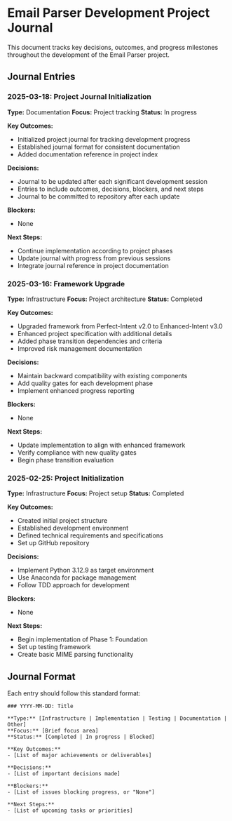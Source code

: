 # Email Parser Development Project Journal

This document tracks key decisions, outcomes, and progress milestones throughout the development of the Email Parser project.

## Journal Entries

### 2025-03-18: Project Journal Initialization

**Type:** Documentation
**Focus:** Project tracking
**Status:** In progress

**Key Outcomes:**
- Initialized project journal for tracking development progress
- Established journal format for consistent documentation
- Added documentation reference in project index

**Decisions:**
- Journal to be updated after each significant development session
- Entries to include outcomes, decisions, blockers, and next steps
- Journal to be committed to repository after each update

**Blockers:**
- None

**Next Steps:**
- Continue implementation according to project phases
- Update journal with progress from previous sessions
- Integrate journal reference in project documentation

### 2025-03-16: Framework Upgrade

**Type:** Infrastructure
**Focus:** Project architecture
**Status:** Completed

**Key Outcomes:**
- Upgraded framework from Perfect-Intent v2.0 to Enhanced-Intent v3.0
- Enhanced project specification with additional details
- Added phase transition dependencies and criteria
- Improved risk management documentation

**Decisions:**
- Maintain backward compatibility with existing components
- Add quality gates for each development phase
- Implement enhanced progress reporting

**Blockers:**
- None

**Next Steps:**
- Update implementation to align with enhanced framework
- Verify compliance with new quality gates
- Begin phase transition evaluation

### 2025-02-25: Project Initialization

**Type:** Infrastructure
**Focus:** Project setup
**Status:** Completed

**Key Outcomes:**
- Created initial project structure
- Established development environment
- Defined technical requirements and specifications
- Set up GitHub repository

**Decisions:**
- Implement Python 3.12.9 as target environment
- Use Anaconda for package management
- Follow TDD approach for development

**Blockers:**
- None

**Next Steps:**
- Begin implementation of Phase 1: Foundation
- Set up testing framework
- Create basic MIME parsing functionality

## Journal Format

Each entry should follow this standard format:

```
### YYYY-MM-DD: Title

**Type:** [Infrastructure | Implementation | Testing | Documentation | Other]
**Focus:** [Brief focus area]
**Status:** [Completed | In progress | Blocked]

**Key Outcomes:**
- [List of major achievements or deliverables]

**Decisions:**
- [List of important decisions made]

**Blockers:**
- [List of issues blocking progress, or "None"]

**Next Steps:**
- [List of upcoming tasks or priorities]
```
